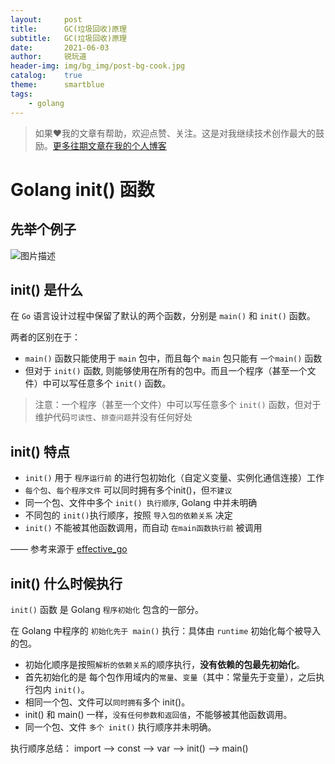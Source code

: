```yaml
---
layout:     post
title:      GC(垃圾回收)原理
subtitle:   GC(垃圾回收)原理
date:       2021-06-03
author:     锐玩道
header-img: img/bg_img/post-bg-cook.jpg
catalog:    true
theme:      smartblue
tags:
    - golang
---
```


> 如果❤️我的文章有帮助，欢迎点赞、关注。这是对我继续技术创作最大的鼓励。[更多往期文章在我的个人博客](https://coderdao.github.io/)


# Golang init() 函数

## 先举个例子
![图片描述](https://img1.sycdn.imooc.com/60b82c1f00015e4a16451326.png)

## init() 是什么
在 `Go` 语言设计过程中保留了默认的两个函数，分别是 `main()` 和 `init()` 函数。

两者的区别在于：
- `main()` 函数只能使用于 `main` 包中，而且每个 `main` 包只能有 `一个main()` 函数
- 但对于 `init()` 函数, 则能够使用在所有的包中。而且一个程序（甚至一个文件）中可以写任意多个 `init()` 函数。
> 注意：一个程序（甚至一个文件）中可以写任意多个 `init()` 函数，但对于维护代码`可读性`、`排查问题`并没有任何好处

## init() 特点
- `init()` 用于 `程序运行前` 的进行包初始化（自定义变量、实例化通信连接）工作
- `每个包`、`每个程序文件` 可以同时拥有多个init()，但`不建议`
- 同一个包、文件中多个 `init() 执行顺序`, Golang 中并未明确
- 不同包的 `init()`执行顺序，按照 `导入包的依赖关系` 决定
- `init()` 不能被其他函数调用，而自动 `在main函数执行前` 被调用

—— 参考来源于 [effective_go](https://golang.google.cn/doc/effective_go#init)

## init() 什么时候执行
`init()` 函数 是 Golang `程序初始化` 包含的一部分。

在 Golang 中程序的 `初始化先于 main()` 执行：具体由 `runtime` 初始化每个被导入的包。
- 初始化顺序是按照`解析的依赖关系`的顺序执行，**没有依赖的包最先初始化**。
- 首先初始化的是 每个包作用域内的`常量`、`变量`（其中：常量先于变量），之后执行包内 `init()`。
- 相同一个包、文件可以`同时拥有`多个 init()。
- init() 和 main() 一样，`没有任何参数和返回值`，不能够被其他函数调用。
- 同一个包、文件 `多个 init()` 执行顺序并未明确。

执行顺序总结： import –> const –> var –> init() –> main()
